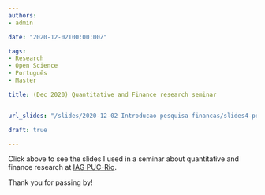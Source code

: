 ```yaml
---
authors:
- admin

date: "2020-12-02T00:00:00Z"

tags: 
- Research
- Open Science
- Português
- Master

title: (Dec 2020) Quantitative and Finance research seminar


url_slides: "/slides/2020-12-02 Introducao pesquisa financas/slides4-pesq-financas.html"

draft: true

---
```



Click above to see the slides I used in a seminar about quantitative and finance research at [IAG PUC-Rio](https://iag.puc-rio.br/).


Thank you for passing by!
